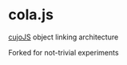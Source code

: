 # cola.js

[cujoJS](http://cujojs.com) object linking architecture

Forked for not-trivial experiments 